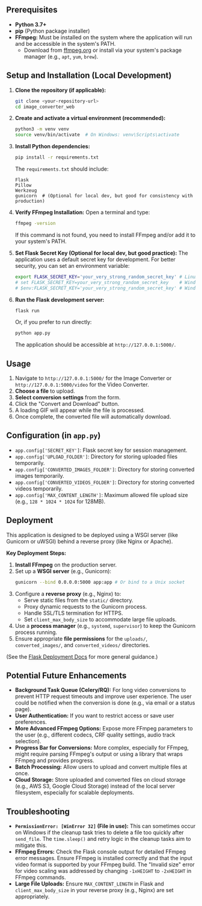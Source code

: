 
## Prerequisites

*   **Python 3.7+**
*   **pip** (Python package installer)
*   **FFmpeg:** Must be installed on the system where the application will run and be accessible in the system's PATH.
    *   Download from [ffmpeg.org](https://ffmpeg.org/download.html) or install via your system's package manager (e.g., `apt`, `yum`, `brew`).

## Setup and Installation (Local Development)

1.  **Clone the repository (if applicable):**
    ```bash
    git clone <your-repository-url>
    cd image_converter_web
    ```

2.  **Create and activate a virtual environment (recommended):**
    ```bash
    python3 -m venv venv
    source venv/bin/activate  # On Windows: venv\Scripts\activate
    ```

3.  **Install Python dependencies:**
    ```bash
    pip install -r requirements.txt
    ```
    The `requirements.txt` should include:
    ```
    Flask
    Pillow
    Werkzeug
    gunicorn  # (Optional for local dev, but good for consistency with production)
    ```

4.  **Verify FFmpeg Installation:**
    Open a terminal and type:
    ```bash
    ffmpeg -version
    ```
    If this command is not found, you need to install FFmpeg and/or add it to your system's PATH.

5.  **Set Flask Secret Key (Optional for local dev, but good practice):**
    The application uses a default secret key for development. For better security, you can set an environment variable:
    ```bash
    export FLASK_SECRET_KEY='your_very_strong_random_secret_key' # Linux/macOS
    # set FLASK_SECRET_KEY=your_very_strong_random_secret_key    # Windows CMD
    # $env:FLASK_SECRET_KEY='your_very_strong_random_secret_key' # Windows PowerShell
    ```

6.  **Run the Flask development server:**
    ```bash
    flask run
    ```
    Or, if you prefer to run directly:
    ```bash
    python app.py
    ```
    The application should be accessible at `http://127.0.0.1:5000/`.

## Usage

1.  Navigate to `http://127.0.0.1:5000/` for the Image Converter or `http://127.0.0.1:5000/video` for the Video Converter.
2.  **Choose a file** to upload.
3.  **Select conversion settings** from the form.
4.  Click the "Convert and Download" button.
5.  A loading GIF will appear while the file is processed.
6.  Once complete, the converted file will automatically download.

## Configuration (in `app.py`)

*   `app.config['SECRET_KEY']`: Flask secret key for session management.
*   `app.config['UPLOAD_FOLDER']`: Directory for storing uploaded files temporarily.
*   `app.config['CONVERTED_IMAGES_FOLDER']`: Directory for storing converted images temporarily.
*   `app.config['CONVERTED_VIDEOS_FOLDER']`: Directory for storing converted videos temporarily.
*   `app.config['MAX_CONTENT_LENGTH']`: Maximum allowed file upload size (e.g., `128 * 1024 * 1024` for 128MB).

## Deployment

This application is designed to be deployed using a WSGI server (like Gunicorn or uWSGI) behind a reverse proxy (like Nginx or Apache).

**Key Deployment Steps:**

1.  **Install FFmpeg** on the production server.
2.  Set up a **WSGI server** (e.g., Gunicorn):
    ```bash
    gunicorn --bind 0.0.0.0:5000 app:app # Or bind to a Unix socket
    ```
3.  Configure a **reverse proxy** (e.g., Nginx) to:
    *   Serve static files from the `static/` directory.
    *   Proxy dynamic requests to the Gunicorn process.
    *   Handle SSL/TLS termination for HTTPS.
    *   Set `client_max_body_size` to accommodate large file uploads.
4.  Use a **process manager** (e.g., `systemd`, `supervisor`) to keep the Gunicorn process running.
5.  Ensure appropriate **file permissions** for the `uploads/`, `converted_images/`, and `converted_videos/` directories.

(See the [Flask Deployment Docs](https://flask.palletsprojects.com/en/latest/deploying/) for more general guidance.)

## Potential Future Enhancements

*   **Background Task Queue (Celery/RQ):** For long video conversions to prevent HTTP request timeouts and improve user experience. The user could be notified when the conversion is done (e.g., via email or a status page).
*   **User Authentication:** If you want to restrict access or save user preferences.
*   **More Advanced FFmpeg Options:** Expose more FFmpeg parameters to the user (e.g., different codecs, CRF quality settings, audio track selection).
*   **Progress Bar for Conversions:** More complex, especially for FFmpeg, might require parsing FFmpeg's output or using a library that wraps FFmpeg and provides progress.
*   **Batch Processing:** Allow users to upload and convert multiple files at once.
*   **Cloud Storage:** Store uploaded and converted files on cloud storage (e.g., AWS S3, Google Cloud Storage) instead of the local server filesystem, especially for scalable deployments.

## Troubleshooting

*   **`PermissionError: [WinError 32]` (File in use):** This can sometimes occur on Windows if the cleanup task tries to delete a file too quickly after `send_file`. The `time.sleep()` and retry logic in the cleanup tasks aim to mitigate this.
*   **FFmpeg Errors:** Check the Flask console output for detailed FFmpeg error messages. Ensure FFmpeg is installed correctly and that the input video format is supported by your FFmpeg build. The "Invalid size" error for video scaling was addressed by changing `-1xHEIGHT` to `-2xHEIGHT` in FFmpeg commands.
*   **Large File Uploads:** Ensure `MAX_CONTENT_LENGTH` in Flask and `client_max_body_size` in your reverse proxy (e.g., Nginx) are set appropriately.


